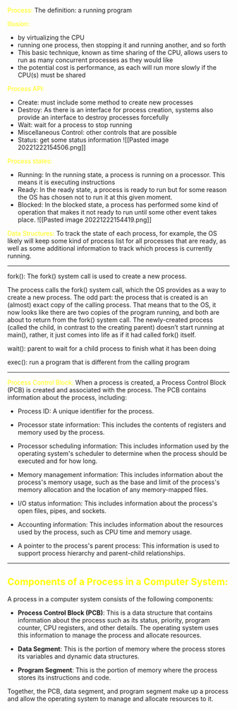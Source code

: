 
<span style="color:yellow">Process:</span>
The definition:  a running program

<span style="color:yellow">Illusion:</span>
- by virtualizing the CPU
- running one process, then stopping it and running another, and so forth
- This basic technique, known as time sharing of the CPU, allows users to run as many concurrent processes as they would like
- the potential cost is performance, as each will run more slowly if the CPU(s) must be shared

<span style="color:yellow">Process API:</span>
- Create: must include some method to create new processes
- Destroy: As there is an interface for process creation, systems also provide an interface to destroy processes forcefully
- Wait: wait for a process to stop running
- Miscellaneous Control: other controls that are possible
- Status: get some status information
![[Pasted image 20221222154506.png]]

<span style="color:yellow">Process states:</span>
- Running: In the running state, a process is running on a processor. This means it is executing instructions
- Ready: In the ready state, a process is ready to run but for some reason the OS has chosen not to run it at this given moment.
- Blocked: In the blocked state, a process has performed some kind of operation that makes it not ready to run until some other event takes place.
![[Pasted image 20221222154419.png]]


<span style="color:yellow">Data Structures:</span>
To track the state of each process, for example, the OS likely will keep some kind of process list for all processes that are ready, as well as some additional information to track which process is currently running.

-----

fork(): The fork() system call is used to create a new process.

The process calls the fork() system call, which the OS provides as a way to create a new process. The odd part: the process that is created is an (almost) exact copy of the calling process. That means that to the OS, it now looks like there are two copies of the program running, and both are about to return from the fork() system call. The newly-created process (called the child, in contrast to the creating parent) doesn’t start running at main(), rather, it just comes into life as if it had called fork() itself.

wait(): parent to wait for a child process to finish what it has been doing

exec(): run a program that is different from the calling program

----

<span style="color:yellow">Process Control Block:</span>
When a process is created, a Process Control Block (PCB) is created and associated with the process. The PCB contains information about the process, including:

-   Process ID: A unique identifier for the process.
    
-   Processor state information: This includes the contents of registers and memory used by the process.
    
-   Processor scheduling information: This includes information used by the operating system's scheduler to determine when the process should be executed and for how long.
    
-   Memory management information: This includes information about the process's memory usage, such as the base and limit of the process's memory allocation and the location of any memory-mapped files.
    
-   I/O status information: This includes information about the process's open files, pipes, and sockets.
    
-   Accounting information: This includes information about the resources used by the process, such as CPU time and memory usage.
    
-   A pointer to the process's parent process: This information is used to support process hierarchy and parent-child relationships.

----

## <span style="color:yellow">Components of a Process in a Computer System:</span>

A process in a computer system consists of the following components:

-   **Process Control Block (PCB)**: This is a data structure that contains information about the process such as its status, priority, program counter, CPU registers, and other details. The operating system uses this information to manage the process and allocate resources.
    
-   **Data Segment**: This is the portion of memory where the process stores its variables and dynamic data structures.
    
-   **Program Segment**: This is the portion of memory where the process stores its instructions and code.
    

Together, the PCB, data segment, and program segment make up a process and allow the operating system to manage and allocate resources to it.




